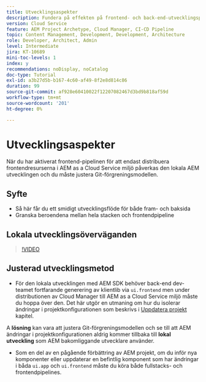 ```yaml
---
title: Utvecklingsaspekter
description: Fundera på effekten på frontend- och back-end-utvecklingsprocessen när du aktiverar front-end-flödet.
version: Cloud Service
feature: AEM Project Archetype, Cloud Manager, CI-CD Pipeline
topic: Content Management, Development, Development, Architecture
role: Developer, Architect, Admin
level: Intermediate
jira: KT-10689
mini-toc-levels: 1
index: y
recommendations: noDisplay, noCatalog
doc-type: Tutorial
exl-id: a3b27d5b-b167-4c60-af49-8f2e8d814c86
duration: 99
source-git-commit: af928e60410022f12207082467d3bd9b818af59d
workflow-type: tm+mt
source-wordcount: '201'
ht-degree: 0%

---
```


# Utvecklingsaspekter

När du har aktiverat frontend-pipelinen för att endast distribuera frontendresurserna i AEM as a Cloud Service miljö påverkas den lokala AEM utvecklingen och du måste justera Git-förgreningsmodellen.

## Syfte

* Så här får du ett smidigt utvecklingsflöde för både fram- och baksida
* Granska beroendena mellan hela stacken och frontendpipeline


## Lokala utvecklingsöverväganden

>[!VIDEO](https://video.tv.adobe.com/v/3409421?quality=12&learn=on)


## Justerad utvecklingsmetod

* För den lokala utvecklingen med AEM SDK behöver back-end dev-teamet fortfarande generering av klientlib via `ui.frontend` men under distributionen av Cloud Manager till AEM as a Cloud Service miljö måste du hoppa över den. Det här utgör en utmaning om hur du isolerar ändringar i projektkonfigurationen som beskrivs i [Uppdatera projekt](update-project.md) kapitel.

A __lösning__ kan vara att justera Git-förgreningsmodellen och se till att AEM ändringar i projektkonfigurationen aldrig kommer tillbaka till __lokal utveckling__ som AEM bakomliggande utvecklare använder.


* Som en del av en pågående förbättring av AEM projekt, om du inför nya komponenter eller uppdaterar en befintlig komponent som har ändringar i båda `ui.app` och `ui.frontend` måste du köra både fullstacks- och frontendpipelines.

